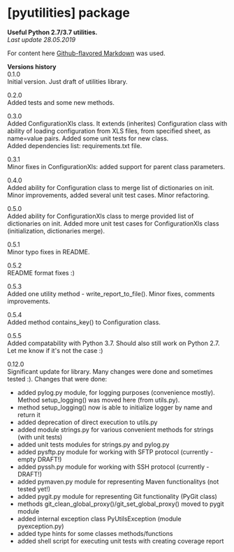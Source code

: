 # [pyutilities] package

**Useful Python 2.7/3.7 utilities.**  
*Last update 28.05.2019*

For content here 
[Github-flavored Markdown](https://guides.github.com/features/mastering-markdown/)
was used.

**Versions history**  
0.1.0  
Initial version. Just draft of utilities library.
  
0.2.0  
Added tests and some new methods.  

0.3.0  
Added ConfigurationXls class. It extends (inherites) Configuration class with ability of
loading configuration from XLS files, from specified sheet, as name=value pairs. Added some
unit tests for new class.  
Added dependencies list: requirements.txt file.

0.3.1  
Minor fixes in ConfigurationXls: added support for parent class parameters.

0.4.0  
Added ability for Configuration class to merge list of dictionaries on init. Minor improvements,
added several unit test cases. Minor refactoring.

0.5.0  
Added ability for ConfigurationXls class to merge provided list of dictionaries on init. Added more 
unit test cases for ConfigurationXls class (initialization, dictionaries merge).

0.5.1  
Minor typo fixes in README.

0.5.2  
README format fixes :)

0.5.3  
Added one utility method - write_report_to_file(). Minor fixes, comments improvements.

0.5.4  
Added method contains_key() to Configuration class.

0.5.5  
Added compatability with Python 3.7. Should also still work on Python 2.7. Let me know if it's not the case :)

0.12.0  
Significant update for library. Many changes were done and sometimes tested :).
Changes that were done:
 * added pylog.py module, for logging purposes (convenience mostly). Method setup_logging() was moved here (from utils.py).
 * method setup_logging() now is able to initialize logger by name and return it
 * added deprecation of direct execution to utils.py
 * added module strings.py for various convenient methods for strings (with unit tests)
 * added unit tests modules for strings.py and pylog.py
 * added pysftp.py module for working with SFTP protocol (currently - empty DRAFT!)
 * added pyssh.py module for working with SSH protocol (currently - DRAFT!)
 * added pymaven.py module for representing Maven functionalitys (not tested yet!)
 * added pygit.py module for representing Git functionality (PyGit class)
 * methods git_clean_global_proxy()/git_set_global_proxy() moved to pygit module
 * added internal exception class PyUtilsException (module pyexception.py)
 * added type hints for some classes methods/functions
 * added shell script for executing unit tests with creating coverage report